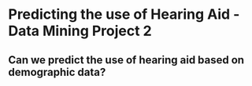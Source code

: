 # Predicting the use of Hearing Aid - Data Mining Project 2

## Can we predict the use of hearing aid based on demographic data?
